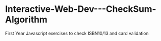 # Interactive-Web-Dev---CheckSum-Algorithm


First Year Javascript exercises to check ISBN10/13 and card validation 
